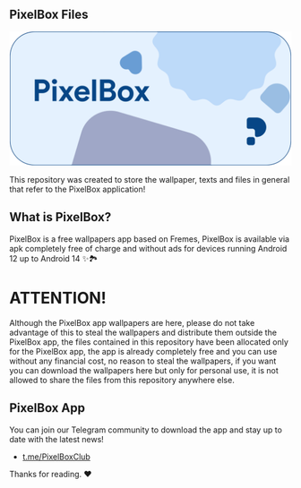 ## PixelBox Files
![PixelBox](https://raw.githubusercontent.com/Sheelq/PixelBoxFiles/ca3502745ce052629581ae8978f1db81ce9317e9/5C9EBB6.png)

This repository was created to store the wallpaper, texts and files in general that refer to the PixelBox application! 

## What is PixelBox?
PixelBox is a free wallpapers app based on Fremes, PixelBox is available via apk completely free of charge and without ads for devices running Android 12 up to Android 14 ✨🏞️

# ATTENTION!
Although the PixelBox app wallpapers are here, please do not take advantage of this to steal the wallpapers and distribute them outside the PixelBox app, the files contained in this repository have been allocated only for the PixelBox app, the app is already completely free and you can use without any financial cost, no reason to steal the wallpapers, if you want you can download the wallpapers here but only for personal use, it is not allowed to share the files from this repository anywhere else. 

## PixelBox App
You can join our Telegram community to download the app and stay up to date with the latest news!
- [t.me/PixelBoxClub](https://t.me/PixelBoxClub)

Thanks for reading. ❤️
